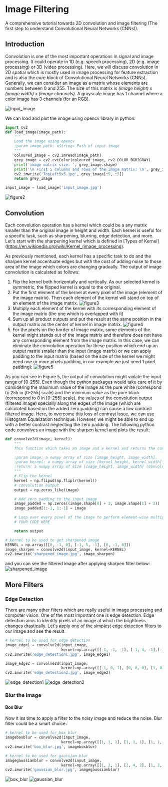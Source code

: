 # Image Filtering
A comprehensive tutorial towards 2D convolution and image filtering (The first step to understand Convolutional Neural 
Networks (CNNs)).

## Introduction
Convolution is one of the most important operations in signal and image processing. It could operate in 1D (e.g. speech 
processing), 2D (e.g. image processing) or 3D (video processing). Here, we will discuss convolution in 2D spatial which 
is mostly used in image processing for feature extraction and is also the core block of Convolutional Neural Networks (CNNs). 
Generally, we can consider an image as a matrix whose elements are numbers between 0 and 255. The size of this matrix is 
_(image height)_ x _(image width)_ x _(image channels)_. A grayscale image has 1 channel where a color image has 3 channels 
(for an RGB). 

![input_image](https://user-images.githubusercontent.com/35737777/68632461-8646d680-04e6-11ea-9106-774bfd96d0ad.jpg)

We can load and plot the image using opencv library in python:

```python
import cv2
def load_image(image_path):
    """
    Load the image using opencv
    :param image_path: <String> Path of input_image
    """
    coloured_image = cv2.imread(image_path)
    grey_image = cv2.cvtColor(coloured_image, cv2.COLOR_BGR2GRAY)
    print('image matrix size: ', grey_image.shape)
    print('\n First 5 columns and rows of the image matrix: \n', grey_image[:5, :5])
    cv2.imwrite('TopLeft5x5.jpg', grey_image[:5, :5])
    return grey_image

input_image = load_image('input_image.jpg')
```
![figure2](https://user-images.githubusercontent.com/35737777/68632478-95c61f80-04e6-11ea-9b07-aaa2c8aef1d3.jpg)

## Convolution
Each convolution operation has a kernel which could be a any matrix smaller than the original image in height and width. 
Each kernel is useful for a specific task, such as sharpening, blurring, edge detection, and more. Let's start with the 
sharpening kernel which is defined in [Types of Kernel](https://en.wikipedia.org/wiki/Kernel_(image_processing).

As previously mentioned, each kernel has a specific task to do and the sharpen kernel accentuate edges but with the cost 
of adding noise to those area of the image which colors are changing gradually. The output of image convolution is 
calculated as follows:

1. Flip the kernel both horizontally and vertically. As our selected kernel is symmetric, the flipped kernel is equal to 
the original.
2. Put the first element of the kernel at every pixel of the image (element of the image matrix). Then each element of the 
kernel will stand on top of an element of the image matrix.
![figure3](https://user-images.githubusercontent.com/35737777/68632479-95c61f80-04e6-11ea-80b2-2e86a4fcc258.jpg)
3. Multiply each element of the kernel with its corresponding element of the image matrix (the one which is overlapped 
with it)
4. Sum up all product outputs and put the result at the same position in the output matrix as the center of kernel in 
image matrix.
![figure4](https://user-images.githubusercontent.com/35737777/68632480-965eb600-04e6-11ea-8c0d-394e0e216e21.jpg)
5. For the pixels on the border of image matrix, some elements of the kernel might stands out of the image matrix and 
therefore does not have any corresponding element from the image matrix. In this case, we can eliminate the convolution 
operation for these position which end up an output matrix smaller than the input (image matrix) or we can apply padding 
to the input matrix (based on the size of the kernel we might need one or more pixels padding, in our example we just 
need 1 pixel padding):
![figure5](https://user-images.githubusercontent.com/35737777/68632482-965eb600-04e6-11ea-8924-9cf9514ad101.jpg)

As you can see in Figure 5, the output of convolution might violate the input range of [0-255]. Even though the python 
packages would take care of it by considering the maximum value of the image as the pure white (correspond to 255 in [0-255] 
scale) and the minimum value as the pure black (correspond to 0 in [0-255] scale), the values of the convolution output 
(filtered image) specially along the edges of the image (which are calculated based on the added zero padding) can cause 
a low contrast filtered image. Here, to overcome this loss of contrast issue, we can use Histogram Equalization technique. 
However, we might be able to end up with a better contrast neglecting the zero padding. The following python code convolves 
an image with the sharpen kernel and plots the result:

```python
def convolve2d(image, kernel):
    """
    This function which takes an image and a kernel and returns the convolution of them.

    :param image: a numpy array of size [image_height, image_width].
    :param kernel: a numpy array of size [kernel_height, kernel_width].
    :return: a numpy array of size [image_height, image_width] (convolution output).
    """
    # Flip the kernel
    kernel = np.flipud(np.fliplr(kernel))
    # convolution output
    output = np.zeros_like(image)

    # Add zero padding to the input image
    image_padded = np.zeros((image.shape[0] + 2, image.shape[1] + 2))
    image_padded[1:-1, 1:-1] = image

    # Loop over every pixel of the image to perform element-wise multiplication of the kernel and the image
    # YOUR CODE HERE

    return output

# kernel to be used to get sharpened image
KERNEL = np.array([[0, -1, 0], [-1, 5, -1], [0, -1, 0]])
image_sharpen = convolve2d(input_image, kernel=KERNEL)
cv2.imwrite('sharpened_image.jpg', image_sharpen)
```

and you can see the filtered image after applying sharpen filter below:
![sharpened_image](https://user-images.githubusercontent.com/35737777/68632484-965eb600-04e6-11ea-876a-215b5946dff9.jpg)

## More Filters
### Edge Detection
There are many other filters which are really useful in image processing and computer vision. One of the most important 
one is edge detection. Edge detection aims to identify pixels of an image at which the brightness changes drastically. 
Let's apply one of the simplest edge detection filters to our image and see the result.

```python
# kernel to be used for edge detection
image_edge1 = convolve2d(input_image,
                         kernel=np.array([[-1, -1, -1], [-1, 4, -1],[-1, -1, -1]]))
cv2.imwrite('edge_detection1.jpg', image_edge1)

image_edge2 = convolve2d(input_image,
                         kernel=np.array([[-1, 0, 1], [0, 0, 0], [1, 0, -1]]))
cv2.imwrite('edge_detection2.jpg', image_edge2)
```
![edge_detection1](https://user-images.githubusercontent.com/35737777/68632486-965eb600-04e6-11ea-8766-9abc2cb31001.jpg)
![edge_detection2](https://user-images.githubusercontent.com/35737777/68632477-95c61f80-04e6-11ea-9273-09831e904f52.jpg)

### Blur the Image
#### Box Blur
Now it iss time to apply a filter to the noisy image and reduce the noise. Blur filter could be a smart choice:

```python
# kernel to be used for box blur
imageboxblur = convolve2d(input_image,
                         kernel=np.array([[1, 1, 1], [1, 1, 1], [1, 1, 1]])/9.0)
cv2.imwrite('box_blur.jpg', imageboxblur)

# kernel to be used for gaussian blur
imagegaussianblur = convolve2d(input_image,
                         kernel=np.array([[1, 2, 1], [2, 4, 2], [1, 2, 1]])/16.0)
cv2.imwrite('gaussian_blur.jpg', imagegaussianblur)
```
![box_blur](https://user-images.githubusercontent.com/35737777/68632485-965eb600-04e6-11ea-848e-cd29c5682b42.jpg)
![gaussian_blur](https://user-images.githubusercontent.com/35737777/68632483-965eb600-04e6-11ea-8107-9c00eb3478f4.jpg)
